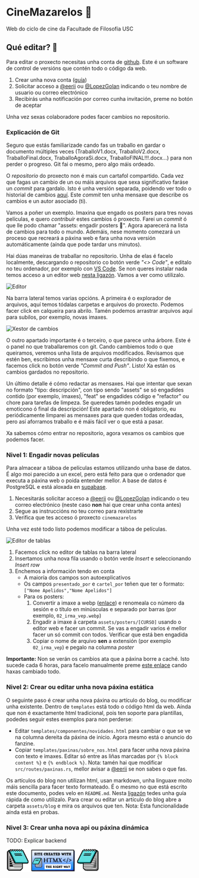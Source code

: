 # CineMazarelos 🍿

Web do ciclo de cine da Facultade de Filosofía USC

## Qué editar? 📝

Para editar o proxecto necesitas unha conta de [github](https://github.com). Este é un software de control de versións que contén todo o código da web.

1. Crear unha nova conta ([guía](https://docs.github.com/es/get-started/quickstart/creating-an-account-on-github#signing-up-for-a-new-personal-account))
2. Solicitar acceso a [@eerii](https://github.com/eerii) ou [@LopezGolan](https://github.com/LopezGolan) indicando o teu nombre de usuario ou correo electrónico
3. Recibirás unha notificación por correo cunha invitación, preme no botón de aceptar

Unha vez sexas colaboradore podes facer cambios no repositorio.

### Explicación de Git

Seguro que estás familiarizade cando fas un traballo en gardar o documento múltiples veces (TraballoV1.docx, TraballoV2.docx, TraballoFinal.docx, TraballoAgoraSi.docx, TraballoFINAL!!!.docx...) para non perder o progreso. Git fai o mesmo, pero algo máis ordeado.

O _repositorio_ do proxecto non é mais cun cartafol compartido. Cada vez que fagas un cambio de un ou máis arquivos que sexa significativo faráse un _commit_ para gardalo. Isto é unha versión separada, poidendo ver todo o historial de cambios [aquí](https://github.com/eerii/cinemazarelos/commits/main/). Este _commit_ ten unha mensaxe que describe os cambios e un autor asociado (ti).

Vamos a poñer un exemplo. Imaxina que engado os posters para tres novas películas, e quero _contribuír_ estes cambios ó proxecto. Farei un _commit_ ó que lle podo chamar "assets: engadir posters 🎨". Agora aparecerá na lista de cambios para todo o mundo. Ademáis, nese momento comezará un proceso que recreará a páxina web e fara unha nova versión automáticamente (aínda que pode tardar uns minutos).

Hai dúas maneiras de traballar no repositorio. Unha de elas é facelo localmente, descargando o repositorio co botón verde _"<> Code"_, e editalo no teu ordenador, por exemplo con [VS Code](https://code.visualstudio.com/). Se non queres instalar nada temos acceso a un editor web [nesta ligazón](https://github.dev/eerii/cinemazarelos). Vamos a ver como utilizalo.

![Editor](https://github.com/eerii/cinemazarelos/assets/22449369/19dffca2-46f2-4f3c-95ee-4e31cbd6bf75)

Na barra lateral temos varias opcións. A primeira é o explorador de arquivos, aquí temos tódalas carpetas e arquivos do proxecto. Podemos facer click en calqueira para abrilo. Tamén podemos arrastrar arquivos aquí para subilos, por exemplo, novas imaxes.

![Xestor de cambios](https://github.com/eerii/cinemazarelos/assets/22449369/382f58b6-4875-4e3b-a462-1a0b778c1cc7)

O outro apartado importante é o terceiro, o que parece unha árbore. Este é o panel no que traballaremos con git. Cando cambiemos todo o que queiramos, veremos unha lista de arquivos modificados. Revisamos que estén ben, escribimos unha mensaxe curta describindo o que fixemos, e facemos click no botón verde _"Commit and Push"_. Listo! Xa están os cambios gardados no repositorio.

Un último detalle é cómo redactar as mensaxes. Hai que intentar que sexan no formato "tipo: descripción", con tipo sendo "assets" se só engadides contido (por exemplo, imaxes), "feat" se engadides código e "refactor" ou chore para tarefas de limpeza. Se queredes tamén podedes engadir un emoticono ó final da descripción! Este apartado non é obligatorio, eu periódicamente limparei as mensaxes para que queden todas ordeadas, pero así aforramos traballo e é máis fácil ver o que está a pasar.

Xa sabemos cómo entrar no repositorio, agora vexamos os cambios que podemos facer.

### Nivel 1: Engadir novas películas

Para almacear a táboa de películas estamos utilizando unha base de datos. É algo moi parecido a un excel, pero está feito para que o ordenador que executa a páxina web o poida entender mellor. A base de datos é PostgreSQL e está aloxada en [supabase](https://supabase.com/). 

1. Necesitarás solicitar acceso a [@eerii](https://github.com/eerii) ou [@LopezGolan](https://github.com/LopezGolan) indicando o teu correo electrónico (neste caso **non** hai que crear unha conta antes)
2. Segue as instruccións no teu correo para rexistrarte
3. Verifica que tes acceso ó proxecto `cinemazarelos`

Unha vez esté todo listo podemos modificar a táboa de películas.

![Editor de tablas](https://github.com/eerii/cinemazarelos/assets/22449369/b79713cb-4edb-4a51-86bd-4a82a255d78e)

1. Facemos click no editor de tablas na barra lateral
2. Insertamos unha nova fila usando o botón verde _Insert_ e seleccionando _Insert row_
3. Enchemos a información tendo en conta
    - A maioría dos campos son autoexplicativos
    - Os campos `presentado_por` e `cartel_por` teñen que ter o formato: `["Nome Apelidos","Nome Apelidos"]`
    - Para os posters:
        1. Convertir a imaxe a webp ([enlace](https://cloudconvert.com/webp-converter)) e renomeala co número da sesión e o título en minúsculas e separado por barras (por exemplo, `02_irma_vep.webp`)
        2. Engadir a imaxe á carpeta `assets/posters/[CURSO]` usando o editor web e facer un commit. Se vas a engadir varios é mellor facer un só commit con todos. Verificar que está ben engadida
        3. Copiar o nome de arquivo **sen** a extensión (por exemplo `02_irma_vep`) e pegalo na columna _poster_

**Importante:** Non se verán os cambios ata que a páxina borre a caché. Isto sucede cada 6 horas, para facelo manualmente preme [este enlace](https://cinemazarelos.com/api/clear/cache) cando haxas cambiado todo.

### Nivel 2: Crear ou editar unha nova páxina estática

O seguinte paso é crear unha nova páxina ou artículo do blog, ou modificar unha existente. Dentro de `templates` está todo o código html da web. Aínda que non é exactamente html tradicional, pois ten soporte para plantillas, podedes seguir estes exemplos para non perderse:

- Editar `templates/componentes/novidades.html` para cambiar o que se ve na columna dereita da páxina de inicio. Agora mesmo está o anuncio do fanzine.
- Copiar `templates/paxinas/sobre_nos.html` para facer unha nova páxina con texto e imaxes. Editar só entre as liñas marcadas por `{% block content %}` e `{% endblock %}`. Nota: tamén hai que modificar `src/routes/paxinas.rs`, mellor avisar a [@eerii](https://github.com/eerii) se non sabes o que fas.

Os artículos do blog non utilizan html, usan markdown, unha linguaxe moito máis sencilla para facer texto formateado. É o mesmo no que está escrito este documento, podes velo en `README.md`. Nesta [ligazón](https://docs.github.com/es/get-started/writing-on-github/getting-started-with-writing-and-formatting-on-github/basic-writing-and-formatting-syntax) tedes unha guía rápida de como utilizalo. Para crear ou editar un artículo do blog abre a carpeta `assets/blog` e mira os arquivos que ten. Nota: Esta funcionalidade aínda está en probas.

### Nivel 3: Crear unha nova api ou páxina dinámica

TODO: Explicar backend

<a href="https://htmx.org/">
    <img src='assets/created_with.webp' width='250'>
</a>
